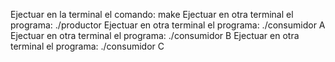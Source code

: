 Ejectuar en la terminal el comando: 
    make
Ejectuar en otra terminal el programa:
    ./productor
Ejectuar en otra terminal el programa:
    ./consumidor A
Ejectuar en otra terminal el programa:
    ./consumidor B
Ejectuar en otra terminal el programa:
    ./consumidor C
